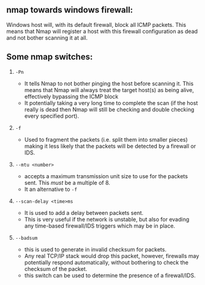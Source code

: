## nmap towards windows firewall:
Windows host will, with its default firewall, block all ICMP packets. This means that Nmap will register a host with this firewall configuration as dead and not bother scanning it at all.
## Some nmap switches:
1. `-Pn`
	- It tells Nmap to not bother pinging the host before scanning it. This means that Nmap will always treat the target host(s) as being alive, effectively bypassing the ICMP block
	- It potentially taking a very long time to complete the scan (if the host really is dead then Nmap will still be checking and double checking every specified port).

2. `-f`
	- Used to fragment the packets (i.e. split them into smaller pieces) making it less likely that the packets will be detected by a firewall or IDS.

3. `--mtu <number>`
	- accepts a maximum transmission unit size to use for the packets sent. This _must_ be a multiple of 8.
	- It an alternative to `-f`

4. `--scan-delay <time>ms`
	- It is used to add a delay between packets sent.
	- This is very useful if the network is unstable, but also for evading any time-based firewall/IDS triggers which may be in place.

5. `--badsum`
	- this is used to generate in invalid checksum for packets.
	- Any real TCP/IP stack would drop this packet, however, firewalls may potentially respond automatically, without bothering to check the checksum of the packet.
	- this switch can be used to determine the presence of a firewall/IDS.